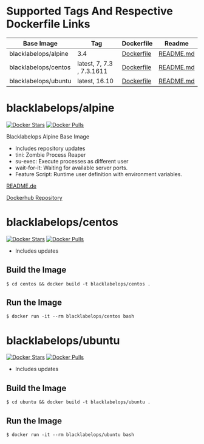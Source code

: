 # Supported Tags And Respective Dockerfile Links

| Base Image   | Tag          | Dockerfile | Readme |
|--------------|--------------|------------|--------|
| blacklabelops/alpine | 3.4 | [Dockerfile](alpine/Dockerfile) | [README.md](alpine/README.md) |
| blacklabelops/centos | latest, 7, 7.3 , 7.3.1611 | [Dockerfile](centos/Dockerfile) | [README.md](README.md) |
| blacklabelops/ubuntu | latest, 16.10 | [Dockerfile](ubuntu/Dockerfile) | [README.md](README.md) |

# blacklabelops/alpine

[![Docker Stars](https://img.shields.io/docker/stars/blacklabelops/alpine.svg)](https://hub.docker.com/r/blacklabelops/alpine/) [![Docker Pulls](https://img.shields.io/docker/pulls/blacklabelops/alpine.svg)](https://hub.docker.com/r/blacklabelops/alpine/)

Blacklabelops Alpine Base Image

* Includes repository updates
* tini: Zombie Process Reaper
* su-exec: Execute processes as different user
* wait-for-it: Waiting for available server ports.
* Feature Script: Runtime user definition with environment variables.

[README.de](alpine/README.md)

[Dockerhub Repository](https://hub.docker.com/r/blacklabelops/alpine/)

# blacklabelops/centos

[![Docker Stars](https://img.shields.io/docker/stars/blacklabelops/centos.svg)](https://hub.docker.com/r/blacklabelops/centos/) [![Docker Pulls](https://img.shields.io/docker/pulls/blacklabelops/centos.svg)](https://hub.docker.com/r/blacklabelops/centos/)

* Includes updates

## Build the Image

~~~~
$ cd centos && docker build -t blacklabelops/centos .
~~~~

## Run the Image

~~~~
$ docker run -it --rm blacklabelops/centos bash
~~~~

# blacklabelops/ubuntu

[![Docker Stars](https://img.shields.io/docker/stars/blacklabelops/ubuntu.svg)](https://hub.docker.com/r/blacklabelops/ubuntu/) [![Docker Pulls](https://img.shields.io/docker/pulls/blacklabelops/ubuntu.svg)](https://hub.docker.com/r/blacklabelops/ubuntu/)

* Includes updates

## Build the Image

~~~~
$ cd ubuntu && docker build -t blacklabelops/ubuntu .
~~~~

## Run the Image

~~~~
$ docker run -it --rm blacklabelops/ubuntu bash
~~~~
